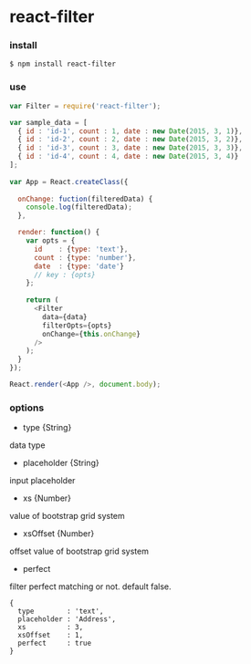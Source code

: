 # react-filter
### install
```
$ npm install react-filter
```
### use
```javascript
var Filter = require('react-filter');

var sample_data = [  
  { id : 'id-1', count : 1, date : new Date(2015, 3, 1)},
  { id : 'id-2', count : 2, date : new Date(2015, 3, 2)},
  { id : 'id-3', count : 3, date : new Date(2015, 3, 3)},
  { id : 'id-4', count : 4, date : new Date(2015, 3, 4)}
];
    
var App = React.createClass({
  
  onChange: fuction(filteredData) {
    console.log(filteredData);
  },

  render: function() {
    var opts = {
      id    : {type: 'text'},
      count : {type: 'number'},
      date  : {type: 'date'}
      // key : {opts}
    };
  
    return (
      <Filter 
        data={data}
        filterOpts={opts}
        onChange={this.onChange}
      />
    );
  }
});

React.render(<App />, document.body);
```

### options
- type {String}

data type
- placeholder {String}

input placeholder
- xs {Number}

value of bootstrap grid system
- xsOffset {Number}

offset value of bootstrap grid system
- perfect

filter perfect matching or not. default false.
```
{
  type        : 'text',
  placeholder : 'Address',
  xs          : 3,
  xsOffset    : 1,
  perfect     : true
}
```

